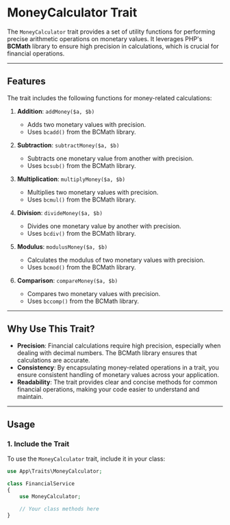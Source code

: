 # MoneyCalculator Trait

The `MoneyCalculator` trait provides a set of utility functions for performing precise arithmetic operations on monetary values. It leverages PHP's **BCMath** library to ensure high precision in calculations, which is crucial for financial operations.

---

## **Features**

The trait includes the following functions for money-related calculations:

1. **Addition**: `addMoney($a, $b)`
   - Adds two monetary values with precision.
   - Uses `bcadd()` from the BCMath library.

2. **Subtraction**: `subtractMoney($a, $b)`
   - Subtracts one monetary value from another with precision.
   - Uses `bcsub()` from the BCMath library.

3. **Multiplication**: `multiplyMoney($a, $b)`
   - Multiplies two monetary values with precision.
   - Uses `bcmul()` from the BCMath library.

4. **Division**: `divideMoney($a, $b)`
   - Divides one monetary value by another with precision.
   - Uses `bcdiv()` from the BCMath library.

5. **Modulus**: `modulusMoney($a, $b)`
   - Calculates the modulus of two monetary values with precision.
   - Uses `bcmod()` from the BCMath library.

6. **Comparison**: `compareMoney($a, $b)`
   - Compares two monetary values with precision.
   - Uses `bccomp()` from the BCMath library.

---

## **Why Use This Trait?**

- **Precision**: Financial calculations require high precision, especially when dealing with decimal numbers. The BCMath library ensures that calculations are accurate.
- **Consistency**: By encapsulating money-related operations in a trait, you ensure consistent handling of monetary values across your application.
- **Readability**: The trait provides clear and concise methods for common financial operations, making your code easier to understand and maintain.

---

## **Usage**

### **1. Include the Trait**

To use the `MoneyCalculator` trait, include it in your class:

```php
use App\Traits\MoneyCalculator;

class FinancialService
{
    use MoneyCalculator;

    // Your class methods here
}
